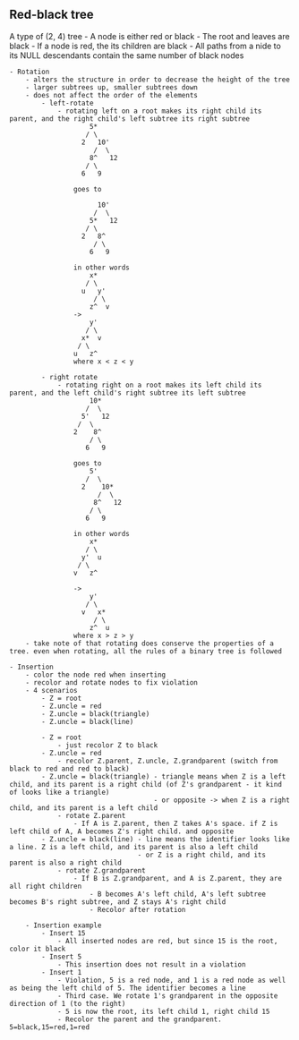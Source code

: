 ## Red-black tree

A type of (2, 4) tree
    - A node is either red or black
    - The root and leaves are black
    - If a node is red, the its children are black
    - All paths from a nide to its NULL descendants contain the same number of black nodes

    - Rotation
        - alters the structure in order to decrease the height of the tree
        - larger subtrees up, smaller subtrees down
        - does not affect the order of the elements
            - left-rotate
                - rotating left on a root makes its right child its parent, and the right child's left subtree its right subtree
                        5*
                       / \
                      2   10'
                         /  \
                        8^   12
                       / \
                      6   9

                    goes to

                          10'
                         /  \
                        5*   12
                       / \
                      2   8^
                         / \
                        6   9

                    in other words
                        x*
                       / \
                      u   y'
                         / \
                        z^  v
                    ->
                        y'
                       / \
                      x*  v
                     / \
                    u   z^
                    where x < z < y 
                    
            - right rotate
                - rotating right on a root makes its left child its parent, and the left child's right subtree its left subtree
                        10*
                       /  \
                      5'   12
                     /  \
                    2    8^
                        / \
                       6   9
                    
                    goes to
                        5'
                       /  \
                      2    10*
                          /  \
                         8^   12
                        / \
                       6   9

                    in other words
                        x*
                       / \
                      y'  u
                     / \
                    v   z^

                    ->
                        y'
                       / \
                      v   x*
                         / \
                        z^  u
                    where x > z > y
        - take note of that rotating does conserve the properties of a tree. even when rotating, all the rules of a binary tree is followed

    - Insertion
        - color the node red when inserting
        - recolor and rotate nodes to fix violation
        - 4 scenarios
            - Z = root
            - Z.uncle = red
            - Z.uncle = black(triangle)
            - Z.uncle = black(line)

            - Z = root
                - just recolor Z to black
            - Z.uncle = red
                - recolor Z.parent, Z.uncle, Z.grandparent (switch from black to red and red to black)
            - Z.uncle = black(triangle) - triangle means when Z is a left child, and its parent is a right child (of Z's grandparent - it kind of looks like a triangle)
                                        - or opposite -> when Z is a right child, and its parent is a left child
                - rotate Z.parent
                    - If A is Z.parent, then Z takes A's space. if Z is left child of A, A becomes Z's right child. and opposite
            - Z.uncle = black(line) - line means the identifier looks like a line. Z is a left child, and its parent is also a left child
                                    - or Z is a right child, and its parent is also a right child
                - rotate Z.grandparent
                    - If B is Z.grandparent, and A is Z.parent, they are all right children
                        - B becomes A's left child, A's left subtree becomes B's right subtree, and Z stays A's right child
                        - Recolor after rotation
        
        - Insertion example
            - Insert 15
                - All inserted nodes are red, but since 15 is the root, color it black
            - Insert 5
                - This insertion does not result in a violation
            - Insert 1
                - Violation, 5 is a red node, and 1 is a red node as well as being the left child of 5. The identifier becomes a line
                - Third case. We rotate 1's grandparent in the opposite direction of 1 (to the right)
                - 5 is now the root, its left child 1, right child 15
                - Recolor the parent and the grandparent. 5=black,15=red,1=red
            
                        
